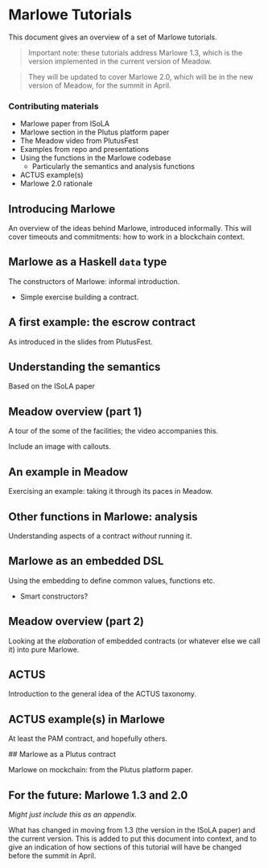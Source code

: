 # Marlowe Tutorials

This document gives an overview of a set of Marlowe tutorials.

> Important note: these tutorials address Marlowe 1.3, which 
> is the version implemented in the current version of Meadow.

> They will be updated to cover Marlowe 2.0, which 
> will be in the new version of Meadow, for the summit in April.

### Contributing materials
- Marlowe paper from ISoLA
- Marlowe section in the Plutus platform paper
- The Meadow video from PlutusFest
- Examples from repo and presentations
- Using the functions in the Marlowe codebase
  - Particularly the semantics and analysis functions
- ACTUS example(s)
- Marlowe 2.0 rationale

## Introducing Marlowe

An overview of the ideas behind Marlowe, introduced informally. This will cover timeouts and commitments: how to work in a blockchain context.

## Marlowe as a Haskell `data` type

The constructors of Marlowe: informal introduction.

- Simple exercise building a contract.

## A first example: the escrow contract

As introduced in the slides from PlutusFest.

## Understanding the semantics

Based on the ISoLA paper

## Meadow overview (part 1)

A tour of the some of the facilities; the video accompanies this.

Include an image with callouts.

## An example in Meadow

Exercising an example: taking it through its paces in Meadow.

## Other functions in Marlowe: analysis

Understanding aspects of a contract *without* running it.

## Marlowe as an embedded DSL

Using the embedding to define common values, functions etc.

- Smart constructors?

## Meadow overview (part 2)

Looking at the *elaboration* of embedded contracts (or whatever else we call it) into pure Marlowe.

## ACTUS

Introduction to the general idea of the ACTUS taxonomy.

## ACTUS example(s) in Marlowe

At least the PAM contract, and hopefully others.

## Marlowe as a Plutus contract

Marlowe on mockchain: from the Plutus platform paper.

## For the future: Marlowe 1.3 and 2.0

*Might just include this as an appendix.*

What has changed in moving from 1.3 (the version in the ISoLA paper) and the current version. This is added to put this document into context, and to give an indication of how sections of this tutorial will have be changed before the summit in April.


